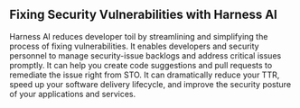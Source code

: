 ## Fixing Security Vulnerabilities with Harness AI
Harness AI reduces developer toil by streamlining and simplifying the process of fixing vulnerabilities. It enables developers and security personnel to manage security-issue backlogs and address critical issues promptly. It can help you create code suggestions and pull requests to remediate the issue right from STO. It can dramatically reduce your TTR, speed up your software delivery lifecycle, and improve the security posture of your applications and services.

